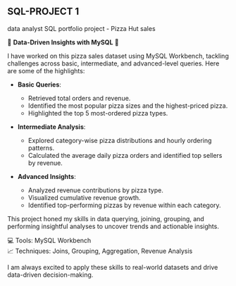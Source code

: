 ## SQL-PROJECT 1
data analyst SQL portfolio project - Pizza Hut sales

🌟 **Data-Driven Insights with MySQL** 🌟  

I have worked on this pizza sales dataset using MySQL Workbench, tackling challenges across basic, intermediate, and advanced-level queries. Here are some of the highlights:  
- **Basic Queries**:  
  - Retrieved total orders and revenue.  
  - Identified the most popular pizza sizes and the highest-priced pizza.  
  - Highlighted the top 5 most-ordered pizza types.  

- **Intermediate Analysis**:  
  - Explored category-wise pizza distributions and hourly ordering patterns.  
  - Calculated the average daily pizza orders and identified top sellers by revenue.  

- **Advanced Insights**:  
  - Analyzed revenue contributions by pizza type.  
  - Visualized cumulative revenue growth.  
  - Identified top-performing pizzas by revenue within each category.  

This project honed my skills in data querying, joining, grouping, and performing insightful analyses to uncover trends and actionable insights.  

💻 Tools: MySQL Workbench  
📈 Techniques: Joins, Grouping, Aggregation, Revenue Analysis  

I am always excited to apply these skills to real-world datasets and drive data-driven decision-making. 
